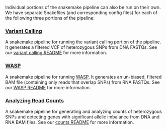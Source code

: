 Individual portions of the snakemake pipeline can also be run on their own. We have separate Snakefiles (and corresponding config files) for each of the following three portions of the pipeline:

### [Variant Calling](https://github.com/aryam7/as_analysis/blob/master/Snakefiles/Snakefile-variant_calling)
A snakemake pipeline for running the variant calling portion of the pipeline. It generates a filtered VCF of heterozygous SNPs from DNA FASTQs. See our [variant calling README](https://github.com/aryam7/as_analysis/blob/master/Snakefiles/README.variant_calling.md) for more information.

### [WASP](https://github.com/aryam7/as_analysis/blob/master/Snakefiles/Snakefile-WASP)
A snakemake pipeline for running [WASP](https://github.com/bmvdgeijn/WASP). It generates an un-biased, filtered BAM file (containing only reads that overlap SNPs) from RNA FASTQs. See our [WASP README](https://github.com/aryam7/as_analysis/blob/master/Snakefiles/README.WASP.md) for more information.

### [Analyzing Read Counts](https://github.com/aryam7/as_analysis/blob/master/Snakefiles/Snakefile-counts)
A snakemake pipeline for generating and analyzing counts of heterozygous SNPs and detecting genes with significant allelic imbalance from DNA and RNA BAM files. See our [counts README](https://github.com/aryam7/as_analysis/blob/master/Snakefiles/README.counts.md) for more information.
